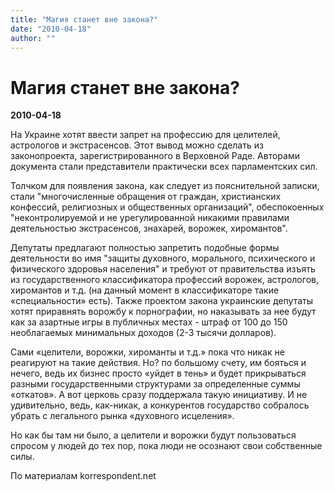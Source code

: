 ```yaml
---
title: "Магия станет вне закона?"
date: "2010-04-18"
author: ""
---
```


# Магия станет вне закона?

**2010-04-18** 

На Украине хотят ввести запрет на профессию для целителей, астрологов и экстрасенсов. Этот вывод можно сделать из законопроекта, зарегистрированного в Верховной Раде. Авторами документа стали представители практически всех парламентских сил.

Толчком для появления закона, как следует из пояснительной записки, стали "многочисленные обращения от граждан, христианских конфессий, религиозных и общественных организаций", обеспокоенных "неконтролируемой и не урегулированной никакими правилами деятельностью экстрасенсов, знахарей, ворожек, хиромантов".

Депутаты предлагают полностью запретить подобные формы деятельности во имя "защиты духовного, морального, психического и физического здоровья населения" и требуют от правительства изъять из государственного классификатора профессий ворожек, астрологов, хиромантов и т.д. (на данный момент в классификаторе такие «специальности» есть). Также проектом закона украинские депутаты хотят приравнять ворожбу к порнографии, но наказывать за нее будут как за азартные игры в публичных местах - штраф от 100 до 150 необлагаемых минимальных доходов (2-3 тысячи долларов).

Сами «целители, ворожки, хироманты и т.д.» пока что никак не реагируют на такие действия. Но? по большому счету, им бояться и нечего, ведь их бизнес просто «уйдет в тень» и будет прикрываться разными государственными структурами за определенные суммы «откатов». А вот церковь сразу поддержала такую инициативу. И не удивительно, ведь, как-никак, а конкурентов государство собралось убрать с легального рынка «духовного исцеления».

Но как бы там ни было, а целители и ворожки будут пользоваться спросом у людей до тех пор, пока люди не осознают свои собственные силы.

По материалам korrespondent.net